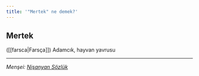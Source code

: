 ```yaml
---
title: '"Mertek" ne demek?'
---
```


## Mertek
([[farsca|Farsça]]) Adamcık, hayvan yavrusu

---
*Menşei: [Nişanyan Sözlük](https://www.nisanyansozluk.com/kelime/mertek)*